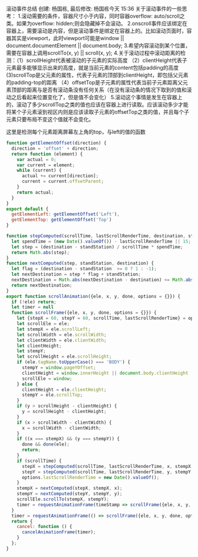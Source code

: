 

滚动事件总结
创建: 杨国栋, 最后修改: 杨国栋今天 15:36
关于滚动事件的一些思考：
1.滚动需要的条件，容器尺寸小于内容，同时容器overflow: auto/scroll之类。如果为overflow: hidden;则会隐藏掉不会滚动。
2.onscroll事件应该绑定在容器上，需要滚动是内容，但是滚动事件是绑定在容器上的。比如滚动页面时，容器其实是viewport，此时viewport可能是window || document.documentElement || document.body;
3.希望内容滚动到某个位置，需要在容器上调用scrollTo(x, y) || scroll(x, y);
4.关于滚动过程中滚动距离的检测：（1）scrollHeight代表被滚动的子元素的实际高度 （2）clientHeight代表子元素最多能够显示出来的高度，就是当前元素的content包括padding的高度 (3)scrollTop是父元素的属性，代表子元素的顶部到clientHeight，即包括父元素的padding-top的距离 （4）offsetTop是子元素的属性代表当前子元素距离父元素顶部的距离与是否有滚动条没有任何关系（在没有滚动条的情况下取到的值和滚动之后看起来位置变化了，但是值不会变化）
5.滚动这个事情是发生在容器上的，滚动了多少scrollTop之类的值也应该在容器上进行读取。应该滚动多少才能将某个子元素滚到视区内则是应该读取子元素的offsetTop之类的值，并且每个子元素只要布局不变这个值就不会变化。


这里是检测每个元素距离屏幕左上角的top，与left的值的函数
```javascript
function getElementOffset(direction) {
  direction = 'offset' + direction;
  return function (element) {
    var actual = 0;
    var current = element;
    while (current) {
      actual += current[direction];
      current = current.offsetParent;
    }
    return actual;
  }
}
export default {
  getElementLeft: getElementOffset('Left'),
  getElementTop: getElementOffset('Top')
}
```


```javascript
function stepComputed(scrollTime, lastScrollRenderTime, destination, standStation) {
  let spendTime = (new Date().valueOf()) - lastScrollRenderTime || 15;
  let step = (destination - standStation) / scrollTime * spendTime;
  return Math.abs(step);
}
function nextComputed(step, standStation, destination) {
  let flag = (destination - standStation  >= 0 ? 1 : -1);
  let nextDestination = step * flag + standStation;
  nextDestination = Math.abs(nextDestination - destination) <= Math.abs(step) ? destination : nextDestination;
  return nextDestination;
}
export function scrollAnimation({ele, x, y, done, options = {}}) {
  if (!ele) return;
  let timer = null
  function scrollFrame({ele, x, y, done, options = {}}) {
    let {stepX = 60, stepY = 60, scrollTime, lastScrollRenderTime} = options;
    let scrollEle = ele;
    let stempX = ele.scrollLeft;
    let scrollWidth = ele.scrollWidth;
    let clientWidth = ele.clientWidth;
    let clientHeight;
    let stempY;
    let scrollHeight = ele.scrollHeight;
    if (ele.tagName.toUpperCase() === 'BODY') {
      stempY = window.pageYOffset;
      clientHeight = window.innerHeight || document.body.clientHeight || document.documentElement.clientHeight;
      scrollEle = window;
    } else {
      clientHeight = ele.clientHeight;
      stempY = ele.scrollTop;
    }
    if (y > scrollHeight - clientHeight) {
      y = scrollHeight - clientHeight;
    }
    if (x > scrollWidth - clientWidth) {
      x = scrollWidth - clientWidth;
    }
    if ((x === stempX) && (y === stempY)) {
      done && done(ele);
      return;
    }
    if (scrollTime) {
      stepX = stepComputed(scrollTime, lastScrollRenderTime, x, stempX, scrollWidth - clientWidth);
      stepY = stepComputed(scrollTime, lastScrollRenderTime, y, stempY, scrollHeight - clientHeight);
      options.lastScrollRenderTime = new Date().valueOf();
    }
    stempX = nextComputed(stepX, stempX, x);
    stempY = nextComputed(stepY, stempY, y);
    scrollEle.scrollTo(stempX, stempY);
    timer = requestAnimationFrame(timeStamp => scrollFrame({ele, x, y, done, options}));
  }
  timer = requestAnimationFrame(() => scrollFrame({ele, x, y, done, options}));
  return {
    cancel: function () {
      cancelAnimationFrame(timer);
    }
  };
}
```
